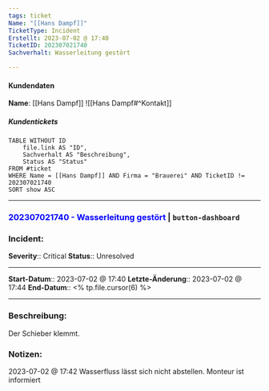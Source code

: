 ```yaml
---
tags: ticket
Name: "[[Hans Dampf]]"
TicketType: Incident
Erstellt: 2023-07-02 @ 17:40  
TicketID: 202307021740
Sachverhalt: Wasserleitung gestört

---
```


#### Kundendaten


**Name**: [[Hans Dampf]]
![[Hans Dampf#^Kontakt]]

##### Kundentickets
```dataview
TABLE WITHOUT ID
	file.link AS "ID",
	Sachverhalt AS "Beschreibung",
	Status AS "Status"
FROM #ticket 
WHERE Name = [[Hans Dampf]] AND Firma = "Brauerei" AND TicketID != 202307021740
SORT show ASC
```

---

### <font color="blue">202307021740 - Wasserleitung gestört</font>  |  `button-dashboard`

### Incident:
**Severity**:: Critical
**Status**:: Unresolved

---

**Start-Datum**:: 2023-07-02 @ 17:40 
**Letzte-Änderung**:: 2023-07-02 @ 17:44
**End-Datum**:: <% tp.file.cursor(6) %>

---

### Beschreibung:

Der Schieber klemmt.

### Notizen:

2023-07-02 @ 17:42 Wasserfluss lässt sich nicht abstellen. Monteur ist informiert
